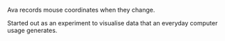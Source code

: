 Ava records mouse coordinates when they change.

Started out as an experiment to visualise data that an everyday computer usage generates.